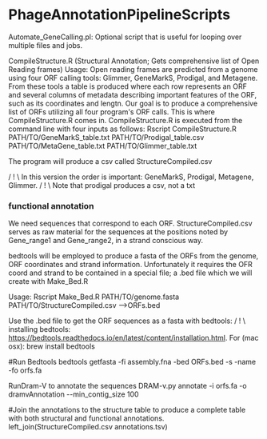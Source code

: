 # PhageAnnotationPipelineScripts
Automate_GeneCalling.pl: Optional script that is useful for looping over multiple files and jobs.

CompileStructure.R (Structural Annotation; Gets comprehensive list of Open Reading frames)
Usage: Open reading frames are predicted from a genome using four ORF calling tools: Glimmer, GeneMarkS, Prodigal, and Metagene. From these tools a table is produced where each row represents an ORF and several columns of metadata describing important features of the ORF, such as its coordinates and lengtn. Our goal is to produce a comprehensive list of ORFs utilizing all four program's ORF calls. This is where CompileStructure.R comes in. 
CompileStructure.R is executed from the command line with four inputs as follows:
Rscript CompileStructure.R PATH/TO/GeneMarkS_table.txt PATH/TO/Prodigal_table.csv PATH/TO/MetaGene_table.txt PATH/TO/Glimmer_table.txt

The program will produce a csv called StructureCompiled.csv

/ ! \ In this version the order is important: GeneMarkS, Prodigal, Metagene, Glimmer.
/ ! \ Note that prodigal produces a csv, not a txt

### functional annotation
We need sequences that correspond to each ORF.
StructureCompiled.csv serves as raw material for the sequences at the positions noted by Gene_range1 and Gene_range2, in a strand conscious way.

bedtools will be employed to produce a fasta of the ORFs from the genome, ORF coordinates and strand information. Unfortunately it requires the OFR coord and strand to be contained in a special file; a .bed file which we will create with Make_Bed.R

Usage:
Rscript Make_Bed.R PATH/TO/genome.fasta PATH/TO/StructureCompiled.csv  -->ORFs.bed

Use the .bed file to get the ORF sequences as a fasta with bedtools:
/ ! \ installing bedtools: https://bedtools.readthedocs.io/en/latest/content/installation.html.
For (mac osx): brew install bedtools

#Run Bedtools
bedtools getfasta -fi assembly.fna -bed ORFs.bed -s -name -fo orfs.fa


RunDram-V to annotate the sequences
DRAM-v.py annotate -i orfs.fa -o dramvAnnotation --min_contig_size 100

#Join the annotations to the structure table to produce a complete table with both structural and functional annotations.
left_join(StructureCompiled.csv annotations.tsv)
